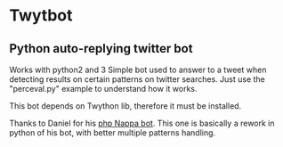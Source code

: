 Twytbot
=======

Python auto-replying twitter bot
-------
Works with python2 and 3
Simple bot used to answer to a tweet when detecting results on certain patterns on twitter searches.
Just use the "perceval.py" example to understand how it works.

This bot depends on Twython lib, therefore it must be installed.

Thanks to Daniel for his [php Nappa bot](http://dan.cx/2011/06/twitter-autoreply-bot-dbznappa). This one is basically a rework in python of his bot, with better multiple patterns handling.
